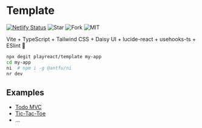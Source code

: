 # Template

[![Netlify Status](https://api.netlify.com/api/v1/badges/c3e9a52c-b179-4886-869b-e70ca90767a5/deploy-status)](https://app.netlify.com/sites/playreact-template/deploys)
![Star](https://img.shields.io/github/stars/playreact/template?style=flat)
![Fork](https://img.shields.io/github/forks/playreact/template?style=flat)
![MIT](https://img.shields.io/github/license/playreact/template?style=flat)

Vite + TypeScript + Tailwind CSS + Daisy UI + lucide-react + usehooks-ts + ESlint 🤏

```sh
npx degit playreact/template my-app
cd my-app
ni  # npm i -g @antfu/ni
nr dev
```

## Examples

- [Todo MVC](https://github.com/playreact/todomvc)
- [Tic-Tac-Toe](https://github.com/playreact/tic-tac-toe)
- ...
